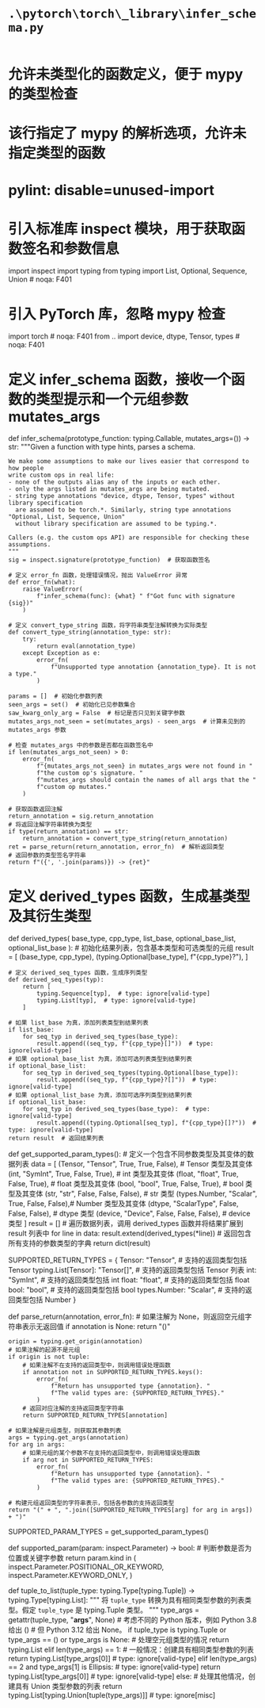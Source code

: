 # `.\pytorch\torch\_library\infer_schema.py`

```py
````
# 允许未类型化的函数定义，便于 mypy 的类型检查
# 该行指定了 mypy 的解析选项，允许未指定类型的函数
# pylint: disable=unused-import
# 引入标准库 inspect 模块，用于获取函数签名和参数信息
import inspect
import typing
from typing import List, Optional, Sequence, Union  # noqa: F401

# 引入 PyTorch 库，忽略 mypy 检查
import torch  # noqa: F401
from .. import device, dtype, Tensor, types  # noqa: F401

# 定义 infer_schema 函数，接收一个函数的类型提示和一个元组参数 mutates_args
def infer_schema(prototype_function: typing.Callable, mutates_args=()) -> str:
    """Given a function with type hints, parses a schema.

    We make some assumptions to make our lives easier that correspond to how people
    write custom ops in real life:
    - none of the outputs alias any of the inputs or each other.
    - only the args listed in mutates_args are being mutated.
    - string type annotations "device, dtype, Tensor, types" without library specification
      are assumed to be torch.*. Similarly, string type annotations "Optional, List, Sequence, Union"
      without library specification are assumed to be typing.*.

    Callers (e.g. the custom ops API) are responsible for checking these assumptions.
    """
    sig = inspect.signature(prototype_function)  # 获取函数签名

    # 定义 error_fn 函数，处理错误情况，抛出 ValueError 异常
    def error_fn(what):
        raise ValueError(
            f"infer_schema(func): {what} " f"Got func with signature {sig})"
        )

    # 定义 convert_type_string 函数，将字符串类型注解转换为实际类型
    def convert_type_string(annotation_type: str):
        try:
            return eval(annotation_type)
        except Exception as e:
            error_fn(
                f"Unsupported type annotation {annotation_type}. It is not a type."
            )

    params = []  # 初始化参数列表
    seen_args = set()  # 初始化已见参数集合
    saw_kwarg_only_arg = False  # 标记是否只见到关键字参数
    mutates_args_not_seen = set(mutates_args) - seen_args  # 计算未见到的 mutates_args 参数

    # 检查 mutates_args 中的参数是否都在函数签名中
    if len(mutates_args_not_seen) > 0:
        error_fn(
            f"{mutates_args_not_seen} in mutates_args were not found in "
            f"the custom op's signature. "
            f"mutates_args should contain the names of all args that the "
            f"custom op mutates."
        )

    # 获取函数返回注解
    return_annotation = sig.return_annotation
    # 将返回注解字符串转换为类型
    if type(return_annotation) == str:
        return_annotation = convert_type_string(return_annotation)
    ret = parse_return(return_annotation, error_fn)  # 解析返回类型
    # 返回参数的类型签名字符串
    return f"({', '.join(params)}) -> {ret}"


# 定义 derived_types 函数，生成基类型及其衍生类型
def derived_types(
    base_type, cpp_type, list_base, optional_base_list, optional_list_base
):
    # 初始化结果列表，包含基本类型和可选类型的元组
    result = [
        (base_type, cpp_type),
        (typing.Optional[base_type], f"{cpp_type}?"),
    ]

    # 定义 derived_seq_types 函数，生成序列类型
    def derived_seq_types(typ):
        return [
            typing.Sequence[typ],  # type: ignore[valid-type]
            typing.List[typ],  # type: ignore[valid-type]
        ]

    # 如果 list_base 为真，添加列表类型到结果列表
    if list_base:
        for seq_typ in derived_seq_types(base_type):
            result.append((seq_typ, f"{cpp_type}[]"))  # type: ignore[valid-type]
    # 如果 optional_base_list 为真，添加可选列表类型到结果列表
    if optional_base_list:
        for seq_typ in derived_seq_types(typing.Optional[base_type]):
            result.append((seq_typ, f"{cpp_type}?[]"))  # type: ignore[valid-type]
    # 如果 optional_list_base 为真，添加可选序列类型到结果列表
    if optional_list_base:
        for seq_typ in derived_seq_types(base_type):  # type: ignore[valid-type]
            result.append((typing.Optional[seq_typ], f"{cpp_type}[]?"))  # type: ignore[valid-type]
    return result  # 返回结果列表
def get_supported_param_types():
    # 定义一个包含不同参数类型及其变体的数据列表
    data = [
        (Tensor, "Tensor", True, True, False),       # Tensor 类型及其变体
        (int, "SymInt", True, False, True),          # int 类型及其变体
        (float, "float", True, False, True),         # float 类型及其变体
        (bool, "bool", True, False, True),           # bool 类型及其变体
        (str, "str", False, False, False),           # str 类型
        (types.Number, "Scalar", True, False, False),# Number 类型及其变体
        (dtype, "ScalarType", False, False, False),  # dtype 类型
        (device, "Device", False, False, False),     # device 类型
    ]
    result = []
    # 遍历数据列表，调用 derived_types 函数并将结果扩展到 result 列表中
    for line in data:
        result.extend(derived_types(*line))
    # 返回包含所有支持的参数类型的字典
    return dict(result)


SUPPORTED_RETURN_TYPES = {
    Tensor: "Tensor",                               # 支持的返回类型包括 Tensor
    typing.List[Tensor]: "Tensor[]",                # 支持的返回类型包括 Tensor 列表
    int: "SymInt",                                  # 支持的返回类型包括 int
    float: "float",                                 # 支持的返回类型包括 float
    bool: "bool",                                   # 支持的返回类型包括 bool
    types.Number: "Scalar",                         # 支持的返回类型包括 Number
}


def parse_return(annotation, error_fn):
    # 如果注解为 None，则返回空元组字符串表示无返回值
    if annotation is None:
        return "()"

    origin = typing.get_origin(annotation)
    # 如果注解的起源不是元组
    if origin is not tuple:
        # 如果注解不在支持的返回类型中，则调用错误处理函数
        if annotation not in SUPPORTED_RETURN_TYPES.keys():
            error_fn(
                f"Return has unsupported type {annotation}. "
                f"The valid types are: {SUPPORTED_RETURN_TYPES}."
            )
        # 返回对应注解的支持返回类型字符串
        return SUPPORTED_RETURN_TYPES[annotation]

    # 如果注解是元组类型，则获取其参数列表
    args = typing.get_args(annotation)
    for arg in args:
        # 如果元组的某个参数不在支持的返回类型中，则调用错误处理函数
        if arg not in SUPPORTED_RETURN_TYPES:
            error_fn(
                f"Return has unsupported type {annotation}. "
                f"The valid types are: {SUPPORTED_RETURN_TYPES}."
            )

    # 构建元组返回类型的字符串表示，包括各参数的支持返回类型
    return "(" + ", ".join([SUPPORTED_RETURN_TYPES[arg] for arg in args]) + ")"


SUPPORTED_PARAM_TYPES = get_supported_param_types()


def supported_param(param: inspect.Parameter) -> bool:
    # 判断参数是否为位置或关键字参数
    return param.kind in (
        inspect.Parameter.POSITIONAL_OR_KEYWORD,
        inspect.Parameter.KEYWORD_ONLY,
    )


def tuple_to_list(tuple_type: typing.Type[typing.Tuple]) -> typing.Type[typing.List]:
    """
    将 `tuple_type` 转换为具有相同类型参数的列表类型。假定 `tuple_type` 是 typing.Tuple 类型。
    """
    type_args = getattr(tuple_type, "__args__", None)
    # 考虑不同的 Python 版本，例如 Python 3.8 给出 ()
    # 但 Python 3.12 给出 None。
    if tuple_type is typing.Tuple or type_args == () or type_args is None:
        # 处理空元组类型的情况
        return typing.List
    elif len(type_args) == 1:
        # 一般情况：创建具有相同类型参数的列表
        return typing.List[type_args[0]]  # type: ignore[valid-type]
    elif len(type_args) == 2 and type_args[1] is Ellipsis:  # type: ignore[valid-type]
        return typing.List[type_args[0]]  # type: ignore[valid-type]
    else:
        # 处理其他情况，创建具有 Union 类型参数的列表
        return typing.List[typing.Union[tuple(type_args)]]  # type: ignore[misc]
```
